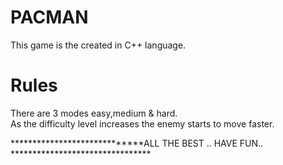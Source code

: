 # PACMAN  
This game is the created in C++ language.

# Rules
There are 3 modes easy,medium & hard.  
As the difficulty level increases the enemy starts to move faster.


*****************************ALL THE BEST .. HAVE FUN.. ********************************
